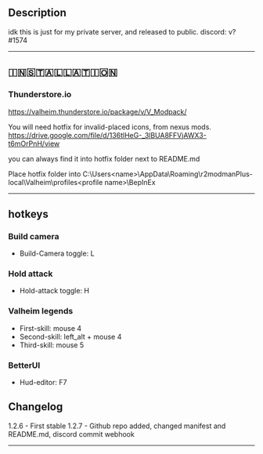 
## Description
idk this is just for my private server, and released to public.
discord: v?#1574

-----
## 🇮‌🇳‌🇸‌🇹‌🇦‌🇱‌🇱‌🇦‌🇹‌🇮‌🇴🇳‌
### Thunderstore.io
https://valheim.thunderstore.io/package/v/V_Modpack/

You will need hotfix for invalid-placed icons, from nexus mods.
https://drive.google.com/file/d/136tlHeG-_3lBUA8FFVjAWX3-t6mOrPnH/view

you can always find it into hotfix folder next to README.md

Place hotfix folder into 
C:\Users\<name>\AppData\Roaming\r2modmanPlus-local\Valheim\profiles\<profile name>\BepInEx

-----
## hotkeys
### Build camera 
* Build-Camera toggle: L

### Hold attack
* Hold-attack toggle: H

### Valheim legends
* First-skill: mouse 4
* Second-skill: left_alt + mouse 4
* Third-skill: mouse 5

### BetterUI
* Hud-editor: F7

## Changelog

1.2.6 - First stable
1.2.7 - Github repo added, changed manifest and README.md, discord commit webhook

-----
